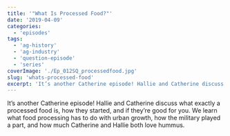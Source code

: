 ```yaml
---
title: '"What Is Processed Food?"'
date: '2019-04-09'
categories:
  - 'episodes'
tags:
  - 'ag-history'
  - 'ag-industry'
  - 'question-episode'
  - 'series'
coverImage: './Ep_012SQ_processedfood.jpg'
slug: 'whats-processed-food'
excerpt: 'It’s another Catherine episode! Hallie and Catherine discuss what exactly a processed food is, how they started, and if they’re good for you. We learn what food processing has to do with urban growth, how the military played a part, and how much Catherine and Hallie both love hummus'
---
```


It’s another Catherine episode! Hallie and Catherine discuss what exactly a processed food is, how they started, and if they’re good for you. We learn what food processing has to do with urban growth, how the military played a part, and how much Catherine and Hallie both love hummus.
